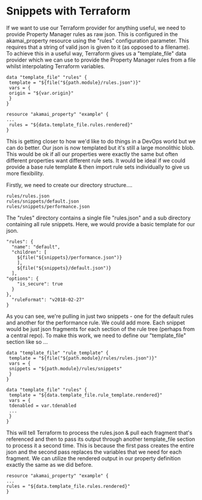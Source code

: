 # Snippets with Terraform

If we want to use our Terraform provider for anything useful, we need to provide Property Manager rules as raw json. This is configured in the akamai_property resource using the "rules" configuration parameter. This requires that a string of valid json is given to it (as opposed to a filename). To achieve this in a useful way, Terraform gives us a "template_file" data provider which we can use to provide the Property Manager rules from a file whilst interpolating Terraform variables.

```
data "template_file" "rules" {
 template = "${file("${path.module}/rules.json")}"
 vars = {
 origin = "${var.origin}"
 }
}

resource "akamai_property" "example" {
...
 rules = "${data.template_file.rules.rendered}"
}
``` 

This is getting closer to how we'd like to do things in a DevOps world but we can do better. Our json is now templated but it's still a large monolithic blob. This would be ok if all our properties were exactly the same but often different properties want different rule sets. It would be ideal if we could provide a base rule template & then import rule sets individually to give us more flexibility. 

Firstly, we need to create our directory structure....

```
rules/rules.json
rules/snippets/default.json
rules/snippets/performance.json
```

The "rules" directory contains a single file "rules.json" and a sub directory containing all rule snippets. Here, we would provide a basic template for our json.

```
"rules": {
  "name": "default",
  "children": [
    ${file("${snippets}/performance.json")}
    ],
    ${file("${snippets}/default.json")}
  ],
"options": {
    "is_secure": true
  }
},
  "ruleFormat": "v2018-02-27"
}
```

As you can see, we're pulling in just two snippets - one for the default rules and another for the performance rule. We could add more. Each snippet would be just json fragments for each section of the rule tree (perhaps from a central repo). To make this work, we need to define our "template_file" section like so ...

```
data "template_file" "rule_template" {
 template = "${file("${path.module}/rules/rules.json")}"
 vars = {
 snippets = "${path.module}/rules/snippets"
 }
}

data "template_file" "rules" {
 template = "${data.template_file.rule_template.rendered}"
 vars = {
 tdenabled = var.tdenabled
 ...
 }
}
```

This will tell Terraform to process the rules.json & pull each fragment that's referenced and then to pass its output through another template_file section to process it a second time. This is because the first pass creates the entire json and the second pass replaces the variables that we need for each fragment. We can utilize the rendered output in our property definition exactly the same as we did before.

```
resource "akamai_property" "example" {
...
rules = "${data.template_file.rules.rendered}"
}
```
